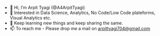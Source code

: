 - 👋 Hi, I’m Arpit Tyagi (@A4ArpitTyagi)
- 👀 Interested in Data Science, Analytics, No Code/Low Code plateforms, Visual Analytics etc.
- 💞️ Keep learning new things and keep sharing the same.
- 📫 To reach me - Please drop me a mail on arpittyagi704@gmail.com

<!---
A4ArpitTyagi/A4ArpitTyagi is a ✨ special ✨ repository because its `README.md` (this file) appears on your GitHub profile.
You can click the Preview link to take a look at your changes.
--->
